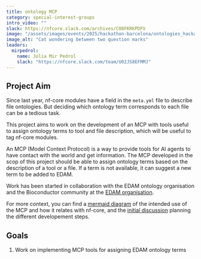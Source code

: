 ```yaml
---
title: ontology MCP
category: special-interest-groups
intro_video: ""
slack: https://nfcore.slack.com/archives/C08FKRKPDFV
image: "/assets/images/events/2025/hackathon-barcelona/ontologies_hackathon_image.jpeg"
image_alt: "Cat wondering between two question marks"
leaders:
  mirpedrol:
    name: Júlia Mir Pedrol
    slack: "https://nfcore.slack.com/team/U02JS8EFMMJ"
---
```


## Project Aim

Since last year, nf-core modules have a field in the `meta.yml` file to describe file ontologies.
But deciding which ontology term corresponds to each file can be a tedious task.

This project aims to work on the development of an MCP with tools useful to assign ontology terms to tool and file description,
which will be useful to tag nf-core modules.

An MCP (Model Context Protocol) is a way to provide tools for AI agents to have contact with the world and get information.
The MCP developed in the scop of this project should be able to assign ontology terms based on the description of a tool or a file.
If a term is not available, it can suggest a new term to be added to EDAM.

Work has been started in collaboration with the EDAM ontology organisation and the Bioconductor community at the [EDAM organisation](https://github.com/edamontology/edammcp).

For more context, you can find a [mermaid diagram](https://github.com/edamontology/edammcp/issues/8) of the intended use of the MCP and how it relates with nf-core, and the [initial discussion](https://github.com/edamontology/edammcp/issues/2) planning the different developement steps.

## Goals

1. Work on implementing MCP tools for assigning EDAM ontology terms
